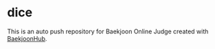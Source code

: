 # dice
This is an auto push repository for Baekjoon Online Judge created with [BaekjoonHub](https://github.com/BaekjoonHub/BaekjoonHub).
